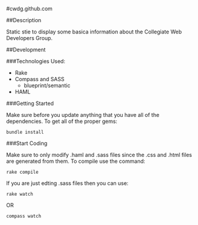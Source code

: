 #cwdg.github.com

##Description

Static stie to display some basica information about the Collegiate Web
Developers Group.

##Development

###Technologies Used:

* Rake
* Compass and SASS
  * blueprint/semantic
* HAML
  
###Getting Started

Make sure before you update anything that you have all of the
dependencies. To get all of the proper gems:

    bundle install


###Start Coding

Make sure to only modify .haml and .sass files since the .css and .html files
are generated from them. To compile use the command:

    rake compile

If you are just edting .sass files then you can use:

    rake watch

OR

    compass watch


